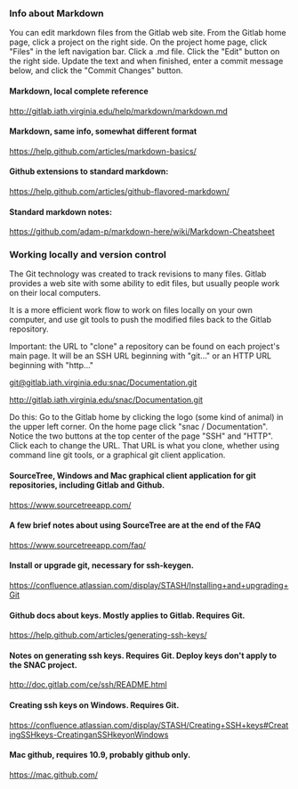 
### Info about Markdown

You can edit markdown files from the Gitlab web site. From the Gitlab home page, click a project on the right
side. On the project home page, click "Files" in the left navigation bar. Click a .md file. Click the "Edit"
button on the right side. Update the text and when finished, enter a commit message below, and click the
"Commit Changes" button.

#### Markdown, local complete reference
http://gitlab.iath.virginia.edu/help/markdown/markdown.md

#### Markdown, same info, somewhat different format
https://help.github.com/articles/markdown-basics/

#### Github extensions to standard markdown:
https://help.github.com/articles/github-flavored-markdown/

#### Standard markdown notes:
https://github.com/adam-p/markdown-here/wiki/Markdown-Cheatsheet

### Working locally and version control

The Git technology was created to track revisions to many files. Gitlab provides a web site with some ability
to edit files, but usually people work on their local computers.

It is a more efficient work flow to work on files locally on your own computer, and use git tools to push the
modified files back to the Gitlab repository. 

Important: the URL to "clone" a repository can be found on each project's main page. It will be an SSH URL beginning with "git..." or an HTTP URL beginning with "http..."

[git@gitlab.iath.virginia.edu:snac/Documentation.git](git@gitlab.iath.virginia.edu:snac/Documentation.git)

http://gitlab.iath.virginia.edu/snac/Documentation.git

Do this: Go to the Gitlab home by clicking the logo (some kind of animal) in the upper left corner. On the
home page click "snac / Documentation". Notice the two buttons at the top center of the page "SSH" and
"HTTP". Click each to change the URL. That URL is what you clone, whether using command line git tools, or a
graphical git client application.

#### SourceTree, Windows and Mac graphical client application for git repositories, including Gitlab and Github.
https://www.sourcetreeapp.com/

#### A few brief notes about using SourceTree are at the end of the FAQ
https://www.sourcetreeapp.com/faq/

#### Install or upgrade git, necessary for ssh-keygen. 
https://confluence.atlassian.com/display/STASH/Installing+and+upgrading+Git

#### Github docs about keys. Mostly applies to Gitlab. Requires Git.
https://help.github.com/articles/generating-ssh-keys/

#### Notes on generating ssh keys. Requires Git. Deploy keys don't apply to the SNAC project.
http://doc.gitlab.com/ce/ssh/README.html

#### Creating ssh keys on Windows. Requires Git.
https://confluence.atlassian.com/display/STASH/Creating+SSH+keys#CreatingSSHkeys-CreatinganSSHkeyonWindows

#### Mac github, requires 10.9, probably github only.
https://mac.github.com/

